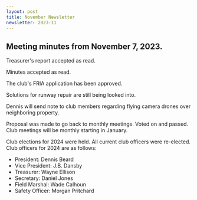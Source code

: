 ```yaml
---
layout: post
title: November Newsletter
newsletter: 2023-11
---
```


## Meeting minutes from November 7, 2023.

Treasurer's report accepted as read.

Minutes accepted as read.

The club's FRIA application has been approved.

Solutions for runway repair are still being looked into.

Dennis will send note to club members regarding flying camera drones over
neighboring property.

Proposal was made to go back to monthly meetings. Voted on and passed. Club
meetings will be monthly starting in January.

Club elections for 2024 were held. All current club officers were re-elected.
Club officers for 2024 are as follows:

- President: Dennis Beard
- Vice President: J.B. Dansby
- Treasurer: Wayne Ellison
- Secretary: Daniel Jones
- Field Marshal: Wade Calhoun
- Safety Officer: Morgan Pritchard
